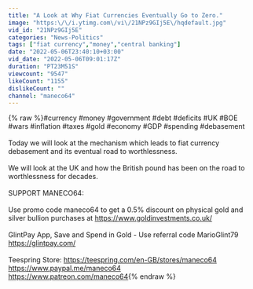 ```yaml
---
title: "A Look at Why Fiat Currencies Eventually Go to Zero."
image: "https:\/\/i.ytimg.com\/vi\/21NPz9GIj5E\/hqdefault.jpg"
vid_id: "21NPz9GIj5E"
categories: "News-Politics"
tags: ["fiat currency","money","central banking"]
date: "2022-05-06T23:40:10+03:00"
vid_date: "2022-05-06T09:01:17Z"
duration: "PT23M51S"
viewcount: "9547"
likeCount: "1155"
dislikeCount: ""
channel: "maneco64"
---
```

{% raw %}#currency #money #government #debt #deficits #UK #BOE #wars #inflation #taxes #gold #economy #GDP #spending #debasement<br /><br />Today we will look at the mechanism which leads to fiat currency debasement and its eventual road to worthlessness.<br /><br />We will look at the UK and how the British pound has been on the road to worthlessness for decades.<br /><br />SUPPORT MANECO64:<br /><br />Use promo code maneco64 to get a 0.5% discount on physical gold and silver bullion purchases at <a rel="nofollow" target="blank" href="https://www.goldinvestments.co.uk/">https://www.goldinvestments.co.uk/</a><br /><br />GlintPay App, Save and Spend in Gold - Use referral code MarioGlint79<br /><a rel="nofollow" target="blank" href="https://glintpay.com/">https://glintpay.com/</a><br /><br />Teespring Store: <a rel="nofollow" target="blank" href="https://teespring.com/en-GB/stores/maneco64">https://teespring.com/en-GB/stores/maneco64</a><br /><a rel="nofollow" target="blank" href="https://www.paypal.me/maneco64">https://www.paypal.me/maneco64</a><br /><a rel="nofollow" target="blank" href="https://www.patreon.com/maneco64">https://www.patreon.com/maneco64</a>{% endraw %}
